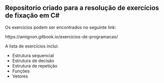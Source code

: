 <h2>Repositorio criado para a resolução de exercícios de fixação em C#</h2>

<p>Os exercicios podem ser encontrados no seguinte link:</p>
<p> https://amignon.gitbook.io/exercicios-de-programacao/ </p>

<p>A lista de exercícios inclui:</p>
<ul>
    <li>Estrutura sequencial </li>
    <li>Estrutura de decisão </li>
    <li>Estrutura de repetição</li>
    <li>Funções</li>
    <li>Vetores</li>
</ul>
